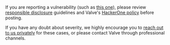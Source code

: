 If you are reporting a vulnerability (such as [this one](https://github.com/Tsuey/L4D2-Community-Update/issues/115)), please review [responsible disclosure](https://en.wikipedia.org/wiki/Coordinated_vulnerability_disclosure) guidelines and Valve's [HackerOne policy](https://hackerone.com/valve) before posting.

If you have any doubt about severity, we highly encourage you to [reach out to us privately](/CODE_OF_CONDUCT.md#Contact) for these cases, or please contact Valve through professional channels.